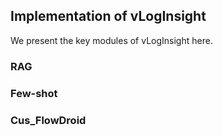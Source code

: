## Implementation of vLogInsight

We present the key modules of vLogInsight here.

### RAG

### Few-shot

### Cus_FlowDroid


